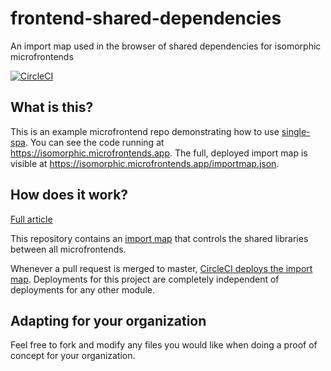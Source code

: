 # frontend-shared-dependencies
An import map used in the browser of shared dependencies for isomorphic microfrontends

[![CircleCI](https://circleci.com/gh/isomorphic-microfrontends/frontend-shared-dependencies.svg?style=svg)](https://circleci.com/gh/isomorphic-microfrontends/frontend-shared-dependencies)

## What is this?

This is an example microfrontend repo demonstrating how to use [single-spa](https://single-spa.js.org). You can see the code running at https://isomorphic.microfrontends.app. The full, deployed import map is visible at https://isomorphic.microfrontends.app/importmap.json.

## How does it work?

[Full article](https://single-spa.js.org/docs/recommended-setup)

This repository contains an [import map](https://github.com/WICG/import-maps/) that controls the shared libraries between all microfrontends.

Whenever a pull request is merged to master, [CircleCI deploys the import map](https://circleci.com/gh/isomorphic-microfrontends/shared-dependencies). Deployments for this project are completely independent of deployments for any other module.

## Adapting for your organization

Feel free to fork and modify any files you would like when doing a proof of concept for your organization.
